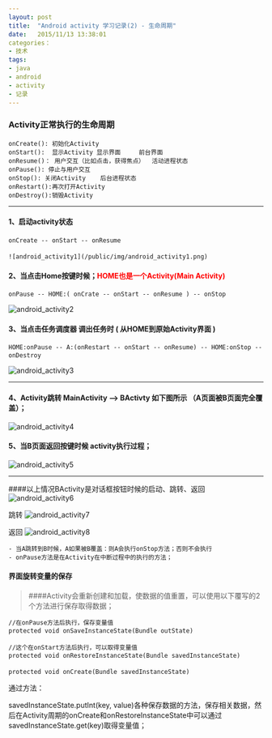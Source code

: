 ```yaml
---
layout: post
title:  "Android activity 学习记录(2) - 生命周期"
date:   2015/11/13 13:38:01 
categories：
- 技术
tags:
- java 
- android
- activity
- 记录
---
```


### Activity正常执行的生命周期

	onCreate(): 初始化Activity	
	onStart():	显示Activity 显示界面	 	前台界面	
	onResume()： 用户交互（比如点击，获得焦点）  活动进程状态
	onPause(): 停止与用户交互
	onStop(): 关闭Activity	后台进程状态	
	onRestart():再次打开Activity
	onDestroy():销毁Activity

----------

#### 1、启动activity状态	

	onCreate -- onStart -- onResume
	
	![android_activity1](/public/img/android_activity1.png)

#### 2、当点击Home按键时候；<b style='color:red'>HOME也是一个Activity(Main Activity)</b>
	
	onPause -- HOME:( onCrate -- onStart -- onResume ) -- onStop
![android_activity2](http://i.imgur.com/td4IPmh.png)

#### 3、当点击任务调度器 调出任务时 ( 从HOME到原始Activity界面 )
	
	HOME:onPause -- A:(onRestart -- onStart -- onResume) -- HOME:onStop -- onDestroy 
![android_activity3](http://i.imgur.com/2JiZXot.png)

----------

#### 4、Activity跳转 MainActivity --> BActivty 如下图所示 （A页面被B页面完全覆盖）；
	
![android_activity4](http://i.imgur.com/p8PTGC2.png)


#### 5、当B页面返回按键时候 activity执行过程；
![android_activity5](http://i.imgur.com/cE6XfVy.png)

----------

####以上情况BActivity是对话框按钮时候的启动、跳转、返回
![android_activity6](http://i.imgur.com/Rcpzlvq.png)

跳转
![android_activity7](http://i.imgur.com/y0GX0Hs.png)

返回
![android_activity8](http://i.imgur.com/0KX28WO.png)


	- 当A跳转到B时候，A如果被B覆盖：则A会执行onStop方法；否则不会执行
	- onPause方法是在Activity在中断过程中的执行的方法；


#### 界面旋转变量的保存

>####Activity会重新创建和加载，使数据的值重置，可以使用以下覆写的2个方法进行保存取得数据；
	
	//在onPause方法后执行，保存变量值
	protected void onSaveInstanceState(Bundle outState)

	//这个在onStart方法后执行，可以取得变量值
	protected void onRestoreInstanceState(Bundle savedInstanceState)
	
	protected void onCreate(Bundle savedInstanceState)
	
	
通过方法：

savedInstanceState.putInt(key, value)各种保存数据的方法，保存相关数据，然后在Activity周期的onCreate和onRestoreInstanceState中可以通过savedInstanceState.get(key)取得变量值；
